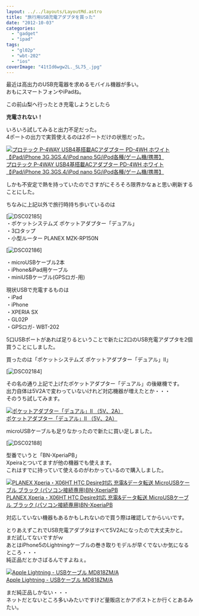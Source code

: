 ```yaml
---
layout: ../../layouts/LayoutMd.astro
title: "旅行用USB充電アダプタを買った"
date: "2012-10-03"
categories: 
  - "gadget"
  - "ipad"
tags: 
  - "gl02p"
  - "wbt-202"
  - "ios"
coverImage: "41tId6wgw2L._SL75_.jpg"
---
```


最近は高出力のUSB充電器を求めるモバイル機器が多い。  
おもにスマートフォンやiPadね。

この前山梨へ行ったとき充電しようとしたら

**充電されない！**

いろいろ試してみると出力不足だった。  
4ポートの出力で実質使えるのは2ポートだけの状態だった。

[![プロテック P-4WAY USB4基搭載ACアダプター PD-4WH ホワイト 【iPad/iPhone 3G,3GS,4/iPod nano 5G/iPod各種/ゲーム機/携帯】](/archive/images/41tId6wgw2L._SL75_.jpg)  
プロテック P-4WAY USB4基搭載ACアダプター PD-4WH ホワイト 【iPad/iPhone 3G,3GS,4/iPod nano 5G/iPod各種/ゲーム機/携帯】  
](https://www.amazon.co.jp/exec/obidos/ASIN/B0026IALEE/mizuka123-22/ref=nosim)

しかも不安定で熱を持っていたのでさすがにそろそろ限界かなぁと思い刷新することにした。

ちなみに上記以外で旅行時持ち歩いているのは

[![DSC02185](/archive/images/DSC02185_thumb.jpg "DSC02185")]  
・ポケットシステムズ ポケットアダプター「デュアル」  
・3口タップ  
・小型ルーター PLANEX MZK-RP150N

  
[![DSC02186](/archive/images/DSC02186_thumb.jpg "DSC02186")]

・microUSBケーブル2本  
・iPhone&iPad用ケーブル  
・miniUSBケーブル(GPSロガ-用)

現状USBで充電するものは  
・iPad  
・iPhone  
・XPERIA SX  
・GL02P  
・GPSロガ- WBT-202

5口USBポートがあれば足りるということで新たに2口のUSB充電アダプタを2個買うことにしました。

買ったのは「ポケットシステムズ ポケットアダプター「デュアル」Ⅱ」

[![DSC02184](/archive/images/DSC02184_thumb.jpg "DSC02184")]

その名の通り上記で上げたポケットアダプター「デュアル」の後継機です。  
出力自体は5V2Aで変わっていないけれど対応機器が増えたとか・・・  
そのうち試してみます。

[![ポケットアダプター「デュアル」II （5V、2A）](/archive/images/41RwRCLRFkL._SL75_.jpg)  
ポケットアダプター「デュアル」II （5V、2A）  
](https://www.amazon.co.jp/exec/obidos/ASIN/B0091N66GE/mizuka123-22/ref=nosim)

microUSBケーブルも足りなかったので新たに買い足しました。

[![DSC02188](/archive/images/DSC02188_thumb.jpg "DSC02188")]

型番でいうと「BN-XperiaPB」  
Xpeiraとついてますが他の機器でも使えます。  
これはすでに持っていて使えるのがわかっているので購入しました。

[![PLANEX Xperia・X06HT HTC Desire対応 充電&データ転送 MicroUSBケーブル ブラック (パソコン接続専用)BN-XperiaPB](/archive/images/41aRBC9CswL._SL75_.jpg)  
PLANEX Xperia・X06HT HTC Desire対応 充電&データ転送 MicroUSBケーブル ブラック (パソコン接続専用)BN-XperiaPB  
](https://www.amazon.co.jp/exec/obidos/ASIN/B003M8GK0Q/mizuka123-22/ref=nosim)

対応していない機器もあるかもしれないので買う際は確認してからいいです。

とりあえずこれでUSB充電アダプタはすべて5V2Aになったので大丈夫かと。  
まだ試してないですがｗ  
あとはiPhone5のLightningケーブルの巻き取りモデルが早くでないか気になるところ・・・  
純正品だとかさばるんですよねぇ。

[![Apple Lightning - USBケーブル MD818ZM/A](/archive/images/31mHt-fd7cL._SL75_.jpg)  
Apple Lightning - USBケーブル MD818ZM/A  
](https://www.amazon.co.jp/exec/obidos/ASIN/B009A3MDWQ/mizuka123-22/ref=nosim)

まだ純正品しかない・・・  
ネットだとないところ多いみたいですけど量販店とかアポストとか行くとあるみたい。
